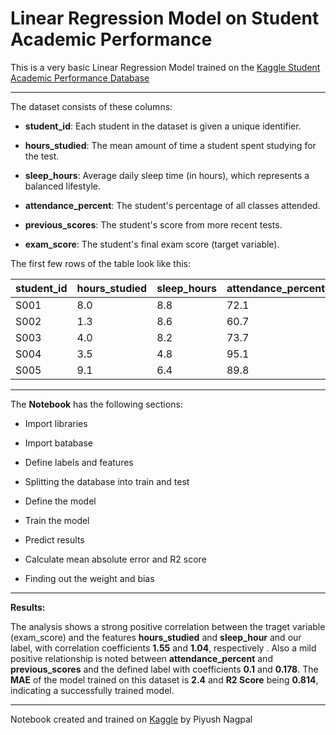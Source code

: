 # Linear Regression Model on Student Academic Performance

This is a very basic Linear Regression Model trained on the [Kaggle Student Academic Performance Database](https://www.kaggle.com/datasets/emanfatima2025/student-academic-performance-trends)

---

The dataset consists of these columns:

- **student_id**: Each student in the dataset is given a unique identifier.

- **hours_studied**: The mean amount of time a student spent studying for the test.

- **sleep_hours**: Average daily sleep time (in hours), which represents a balanced lifestyle.

- **attendance_percent**: The student's percentage of all classes attended.

- **previous_scores**: The student's score from more recent tests.

- **exam_score**: The student's final exam score (target variable).

The first few rows of the table look like this:

| student_id | hours_studied | sleep_hours | attendance_percent | previous_scores | exam_score |
| ---------- | ------------- | ----------- | ------------------ | --------------- | ---------- |
| S001       | 8.0           | 8.8         | 72.1               | 45              | 30.2       |
| S002       | 1.3           | 8.6         | 60.7               | 55              | 25.0       |
| S003       | 4.0           | 8.2         | 73.7               | 86              | 35.8       |
| S004       | 3.5           | 4.8         | 95.1               | 66              | 34.0       |
| S005       | 9.1           | 6.4         | 89.8               | 71              | 40.3       |

---

The **Notebook** has the following sections:

- Import libraries
  
- Import batabase
  
- Define labels and features
  
- Splitting the database into train and test
  
- Define the model
  
- Train the model
  
- Predict results
  
- Calculate mean absolute error and R2 score
  
- Finding out the weight and bias

---

**Results:**

The analysis shows a strong positive correlation between the traget variable (exam_score) and the features **hours_studied** and **sleep_hour** and our label, with correlation coefficients **1.55** and **1.04**, respectively . Also a mild positive relationship is noted between **attendance_percent** and **previous_scores** and the defined label with coefficients **0.1** and **0.178**. The **MAE** of the model trained on this dataset is **2.4** and **R2 Score** being **0.814**, indicating a successfully trained model.

---

Notebook created and trained on [Kaggle](https://www.kaggle.com) by Piyush Nagpal
